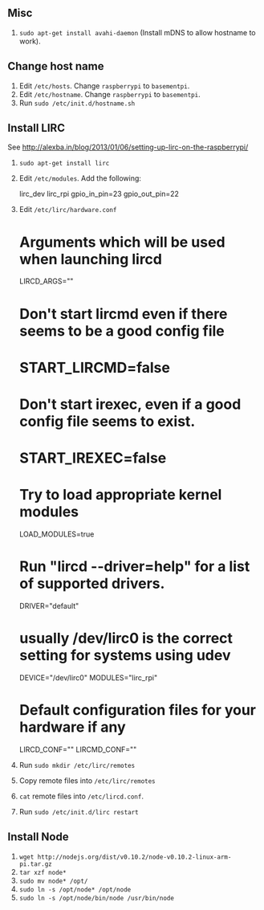 
Misc
----

1. ```sudo apt-get install avahi-daemon``` (Install mDNS to allow hostname to work).

Change host name
----------------

1. Edit ```/etc/hosts```. Change ```raspberrypi``` to ```basementpi```.
1. Edit ```/etc/hostname```. Change ```raspberrypi``` to ```basementpi```.
1. Run ```sudo /etc/init.d/hostname.sh```

Install LIRC
------------

See http://alexba.in/blog/2013/01/06/setting-up-lirc-on-the-raspberrypi/

1. ```sudo apt-get install lirc```
1. Edit ```/etc/modules```. Add the following:
    
    lirc_dev
    lirc_rpi gpio_in_pin=23 gpio_out_pin=22

1. Edit ```/etc/lirc/hardware.conf```

    # Arguments which will be used when launching lircd
    LIRCD_ARGS=""

    # Don't start lircmd even if there seems to be a good config file
    # START_LIRCMD=false

    # Don't start irexec, even if a good config file seems to exist.
    # START_IREXEC=false

    # Try to load appropriate kernel modules
    LOAD_MODULES=true

    # Run "lircd --driver=help" for a list of supported drivers.
    DRIVER="default"
    # usually /dev/lirc0 is the correct setting for systems using udev
    DEVICE="/dev/lirc0"
    MODULES="lirc_rpi"

    # Default configuration files for your hardware if any
    LIRCD_CONF=""
    LIRCMD_CONF=""

1. Run ```sudo mkdir /etc/lirc/remotes```
1. Copy remote files into ```/etc/lirc/remotes```
1. ```cat``` remote files into ```/etc/lircd.conf```.
1. Run ```sudo /etc/init.d/lirc restart```

Install Node
------------

1. ```wget http://nodejs.org/dist/v0.10.2/node-v0.10.2-linux-arm-pi.tar.gz```
1. ```tar xzf node*```
1. ```sudo mv node* /opt/```
1. ```sudo ln -s /opt/node* /opt/node```
1. ```sudo ln -s /opt/node/bin/node /usr/bin/node```
